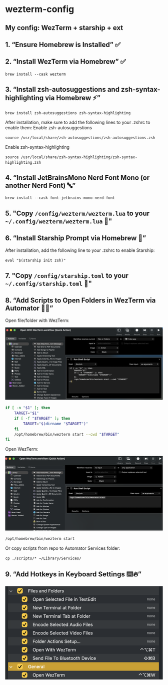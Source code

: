 # wezterm-config
## My config: WezTerm + starship + ext
##  1. “Ensure Homebrew is Installed” ✅
##  2. “Install WezTerm via Homebrew” ✅
`brew install --cask wezterm`
##  3. “Install zsh-autosuggestions and zsh-syntax-highlighting via Homebrew ⚡”
`brew install zsh-autosuggestions zsh-syntax-highlighting`

After installation, make sure to add the following lines to your .zshrc to enable them:
Enable zsh-autosuggestions

`source /usr/local/share/zsh-autosuggestions/zsh-autosuggestions.zsh`

Enable zsh-syntax-highlighting

`source /usr/local/share/zsh-syntax-highlighting/zsh-syntax-highlighting.zsh`

##  4. “Install JetBrainsMono Nerd Font Mono (or another Nerd Font) 🔤”
`brew install --cask font-jetbrains-mono-nerd-font`

## 5. "Copy `/config/wezterm/wezterm.lua` to your `~/.config/wezterm/wezterm.lua` 📂"
## 6. “Install Starship Prompt via Homebrew 🚀”
After installation, add the following line to your .zshrc to enable Starship:

`eval "$(starship init zsh)"`

## 7. "Copy `/config/starship.toml` to your `~/.config/starship.toml` 📂"

## 8. “Add Scripts to Open Folders in WezTerm via Automator 📂✨”

Open file/folder with WezTerm:

![Open With WezTerm](./images/Open_With_WezTerm.png)


```bash
if [ -n "$1" ]; then
    TARGET="$1"
    if [ -f "$TARGET" ]; then
        TARGET="$(dirname "$TARGET")"
    fi
    /opt/homebrew/bin/wezterm start --cwd "$TARGET"
fi
```

Open WezTerm:

![Open WezTerm](./images/Open_WezTerm.png)

```bash
/opt/homebrew/bin/wezterm start
```
Or copy scripts from repo to Automator Services folder:

`cp ./scripts/* ~/Library/Services/`

## 9. “Add Hotkeys in Keyboard Settings ⌨️🔥”
![HotKeys](./images/HotKeys.png)
